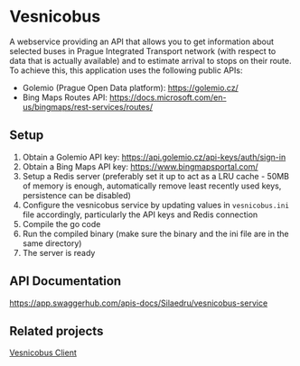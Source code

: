 # Vesnicobus

 A webservice providing an API that allows you to get information about selected buses in Prague Integrated Transport network (with respect to data that is actually available) and to estimate arrival to stops on their route. To achieve this, this application uses the following public APIs:

  - Golemio (Prague Open Data platform): https://golemio.cz/
  - Bing Maps Routes API: https://docs.microsoft.com/en-us/bingmaps/rest-services/routes/

## Setup
 1) Obtain a Golemio API key: https://api.golemio.cz/api-keys/auth/sign-in
 2) Obtain a Bing Maps API key: https://www.bingmapsportal.com/
 3) Setup a Redis server (preferably set it up to act as a LRU cache - 50MB of memory is enough, automatically remove least recently used keys, persistence can be disabled)
 6) Configure the vesnicobus service by updating values in ```vesnicobus.ini``` file accordingly, particularly the API keys and Redis connection
 7) Compile the go code
 8) Run the compiled binary (make sure the binary and the ini file are in the same directory)
 9) The server is ready

## API Documentation
https://app.swaggerhub.com/apis-docs/Silaedru/vesnicobus-service

## Related projects
[Vesnicobus Client](https://github.com/Silaedru/vesnicobus-client)